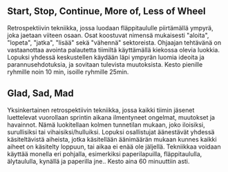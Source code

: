 ## Start, Stop, Continue, More of, Less of Wheel

Retrospektiivin tekniikka, jossa luodaan fläppitaululle piirtämällä ympyrä, joka jaetaan viiteen osaan. Osat koostuvat nimensä mukaisesti "aloita", "lopeta", "jatka", "lisää" sekä "vähennä" sektoreista. Ohjaajan tehtävänä on vastaanottaa avointa palautetta tiimiltä käyttämällä kiekossa olevia luokkia. Lopuksi yhdessä keskustellen käydään läpi ympyrän luomia ideoita ja parannusehdotuksia, ja sovitaan tulevista muutoksista. 
Kesto pienille ryhmille noin 10 min, isoille ryhmille 25min.


## Glad, Sad, Mad

Yksinkertainen retrospektiivin tekniikka, jossa kaikki tiimin jäsenet luettelevat vuorollaan sprintin aikana ilmentyneet ongelmat, muutokset ja havainnot. Nämä luokitellaan kolmen tunnetilan mukaan, joko iloisiksi, surullisiksi tai vihaisiksi/hulluiksi. Lopuksi osallistujat äänestävät yhdessä käsiteltävistä aiheista, jotka käsitellään äänimäärän mukaan kunnes kaikki aiheet on käsitelty loppuun, tai aikaa ei enää ole jäljellä.
Tekniikkaa voidaan käyttää monella eri pohjalla, esimerkiksi paperilapuilla, fläppitaululla, älytaululla, kynällä ja paperilla jne.. 
Kesto aina 60 minuuttiin asti. 